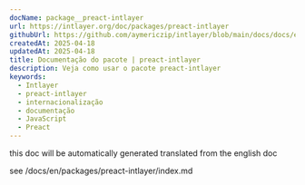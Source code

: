 ```yaml
---
docName: package__preact-intlayer
url: https://intlayer.org/doc/packages/preact-intlayer
githubUrl: https://github.com/aymericzip/intlayer/blob/main/docs/docs/en/packages/preact-intlayer/index.md
createdAt: 2025-04-18
updatedAt: 2025-04-18
title: Documentação do pacote | preact-intlayer
description: Veja como usar o pacote preact-intlayer
keywords:
  - Intlayer
  - preact-intlayer
  - internacionalização
  - documentação
  - JavaScript
  - Preact
---
```


this doc will be automatically generated translated from the english doc

see /docs/en/packages/preact-intlayer/index.md
